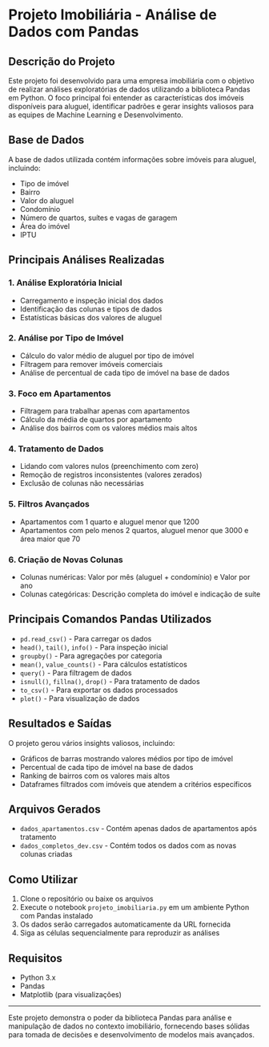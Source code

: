 # Projeto Imobiliária - Análise de Dados com Pandas

## Descrição do Projeto

Este projeto foi desenvolvido para uma empresa imobiliária com o objetivo de realizar análises exploratórias de dados utilizando a biblioteca Pandas em Python. O foco principal foi entender as características dos imóveis disponíveis para aluguel, identificar padrões e gerar insights valiosos para as equipes de Machine Learning e Desenvolvimento.

## Base de Dados

A base de dados utilizada contém informações sobre imóveis para aluguel, incluindo:

- Tipo de imóvel  
- Bairro  
- Valor do aluguel  
- Condomínio  
- Número de quartos, suítes e vagas de garagem  
- Área do imóvel  
- IPTU  

## Principais Análises Realizadas

### 1. Análise Exploratória Inicial
- Carregamento e inspeção inicial dos dados  
- Identificação das colunas e tipos de dados  
- Estatísticas básicas dos valores de aluguel  

### 2. Análise por Tipo de Imóvel
- Cálculo do valor médio de aluguel por tipo de imóvel  
- Filtragem para remover imóveis comerciais  
- Análise de percentual de cada tipo de imóvel na base de dados  

### 3. Foco em Apartamentos
- Filtragem para trabalhar apenas com apartamentos  
- Cálculo da média de quartos por apartamento  
- Análise dos bairros com os valores médios mais altos  

### 4. Tratamento de Dados
- Lidando com valores nulos (preenchimento com zero)  
- Remoção de registros inconsistentes (valores zerados)  
- Exclusão de colunas não necessárias  

### 5. Filtros Avançados
- Apartamentos com 1 quarto e aluguel menor que 1200  
- Apartamentos com pelo menos 2 quartos, aluguel menor que 3000 e área maior que 70  

### 6. Criação de Novas Colunas
- Colunas numéricas: Valor por mês (aluguel + condomínio) e Valor por ano  
- Colunas categóricas: Descrição completa do imóvel e indicação de suíte  

## Principais Comandos Pandas Utilizados

- `pd.read_csv()` - Para carregar os dados  
- `head()`, `tail()`, `info()` - Para inspeção inicial  
- `groupby()` - Para agregações por categoria  
- `mean()`, `value_counts()` - Para cálculos estatísticos  
- `query()` - Para filtragem de dados  
- `isnull()`, `fillna()`, `drop()` - Para tratamento de dados  
- `to_csv()` - Para exportar os dados processados  
- `plot()` - Para visualização de dados  

## Resultados e Saídas

O projeto gerou vários insights valiosos, incluindo:

- Gráficos de barras mostrando valores médios por tipo de imóvel  
- Percentual de cada tipo de imóvel na base de dados  
- Ranking de bairros com os valores mais altos  
- Dataframes filtrados com imóveis que atendem a critérios específicos  

## Arquivos Gerados

- `dados_apartamentos.csv` - Contém apenas dados de apartamentos após tratamento  
- `dados_completos_dev.csv` - Contém todos os dados com as novas colunas criadas  

## Como Utilizar

1. Clone o repositório ou baixe os arquivos  
2. Execute o notebook `projeto_imobiliaria.py` em um ambiente Python com Pandas instalado  
3. Os dados serão carregados automaticamente da URL fornecida  
4. Siga as células sequencialmente para reproduzir as análises  

## Requisitos

- Python 3.x  
- Pandas  
- Matplotlib (para visualizações)  

---

Este projeto demonstra o poder da biblioteca Pandas para análise e manipulação de dados no contexto imobiliário, fornecendo bases sólidas para tomada de decisões e desenvolvimento de modelos mais avançados.
